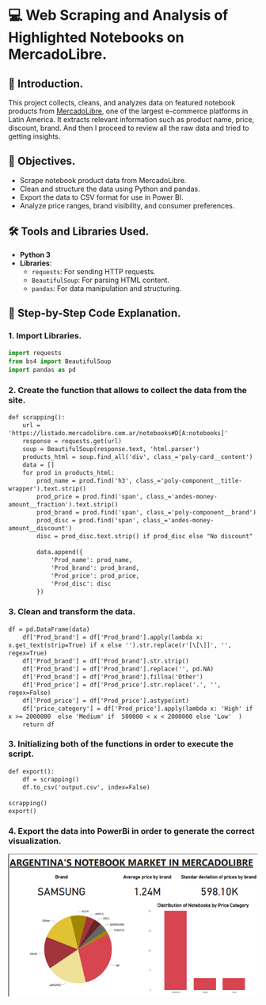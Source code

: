# 💻 Web Scraping and Analysis of Highlighted Notebooks on MercadoLibre.

## 📌 Introduction.

This project collects, cleans, and analyzes data on featured notebook products from [MercadoLibre](https://www.mercadolibre.com.ar/), one of the largest e-commerce platforms in Latin America. It extracts relevant information such as product name, price, discount, brand. And then I proceed to review all the raw data and tried to getting insights. 

## 🎯 Objectives.

- Scrape notebook product data from MercadoLibre.
- Clean and structure the data using Python and pandas.
- Export the data to CSV format for use in Power BI.
- Analyze price ranges, brand visibility, and consumer preferences.

## 🛠️ Tools and Libraries Used.

- **Python 3**
- **Libraries**:
  - `requests`: For sending HTTP requests.
  - `BeautifulSoup`: For parsing HTML content.
  - `pandas`: For data manipulation and structuring.

## 🧾 Step-by-Step Code Explanation.

### 1. Import Libraries.

```python
import requests
from bs4 import BeautifulSoup
import pandas as pd
```
### 2. Create the function that allows to collect the data from the site.
```
def scrapping():
    url = 'https://listado.mercadolibre.com.ar/notebooks#D[A:notebooks]'
    response = requests.get(url)
    soup = BeautifulSoup(response.text, 'html.parser')
    products_html = soup.find_all('div', class_='poly-card__content')
    data = []
    for prod in products_html:
        prod_name = prod.find('h3', class_='poly-component__title-wrapper').text.strip()
        prod_price = prod.find('span', class_='andes-money-amount__fraction').text.strip()
        prod_brand = prod.find('span', class_='poly-component__brand')
        prod_disc = prod.find('span', class_='andes-money-amount__discount')
        disc = prod_disc.text.strip() if prod_disc else "No discount"
        
        data.append({
            'Prod_name': prod_name,
            'Prod_brand': prod_brand,
            'Prod_price': prod_price,
            'Prod_disc': disc
        })
```
### 3. Clean and transform the data.
```
df = pd.DataFrame(data)
    df['Prod_brand'] = df['Prod_brand'].apply(lambda x: x.get_text(strip=True) if x else '').str.replace(r'[\[\]]', '', regex=True)
    df['Prod_brand'] = df['Prod_brand'].str.strip()                
    df['Prod_brand'] = df['Prod_brand'].replace('', pd.NA)         
    df['Prod_brand'] = df['Prod_brand'].fillna('Other')  
    df['Prod_price'] = df['Prod_price'].str.replace('.', '', regex=False)
    df['Prod_price'] = df['Prod_price'].astype(int)
    df['price_category'] = df['Prod_price'].apply(lambda x: 'High' if x >= 2000000  else 'Medium' if  500000 < x < 2000000 else 'Low'  )
    return df
```
### 3. Initializing both of the functions in order to execute the script.
```
def export():
    df = scrapping()
    df.to_csv('output.csv', index=False)

scrapping()
export()
```

### 4. Export the data into PowerBi in order to generate the correct visualization. 
![PowerBi](/project-web-scrapping.png)
